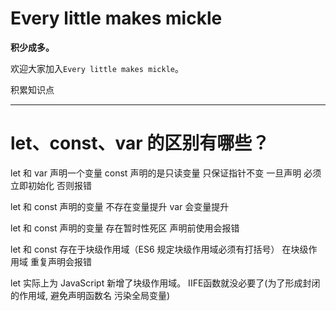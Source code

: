 # Every little makes mickle

**积少成多。** 


欢迎大家加入`Every little makes mickle`。

积累知识点

___

# let、const、var 的区别有哪些？

let 和 var 声明一个变量 const 声明的是只读变量  只保证指针不变  一旦声明 必须立即初始化 否则报错

let 和 const 声明的变量 不存在变量提升   var 会变量提升

let 和 const 声明的变量 存在暂时性死区   声明前使用会报错 

let 和 const 存在于块级作用域（ES6 规定块级作用域必须有打括号） 在块级作用域 重复声明会报错

let 实际上为 JavaScript 新增了块级作用域。 IIFE函数就没必要了(为了形成封闭的作用域, 避免声明函数名 污染全局变量)






